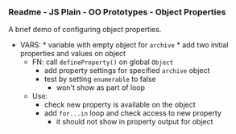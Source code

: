 ### Readme - JS Plain - OO Prototypes - Object Properties

A brief demo of configuring object properties.

  * VARS: 
		* variable with empty object for `archive`
		* add two initial properties and values on object
	* FN: call `defineProperty()` on global `Object`
		* add property settings for specified `archive` object
		* test by setting `enumerable` to false
			* won't show as part of loop
	* Use:
		* check new property is available on the object
		* add `for...in` loop and check access to new property
			* it should not show in property output for object
